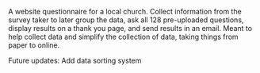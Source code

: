 A website questionnaire for a local church.
Collect information from the survey taker to later group the data, ask all 128 pre-uploaded questions, display results on a thank you page, and send results in an email. 
Meant to help collect data and simplify the collection of data, taking things from paper to online.

Future updates:
Add data sorting system
